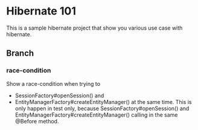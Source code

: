 # Hibernate 101 #
This is a sample hibernate project that show you various use case with 
hibernate.


## Branch ##
### race-condition ###
Show a race-condition when trying to 
- SessionFactory#openSession() and
- EntityManagerFactory#createEntityManager()
at the same time. This is only happen in test only, because 
SessionFactory#openSession() and EntityManagerFactory#createEntityManager() 
calling in the same @Before method.
